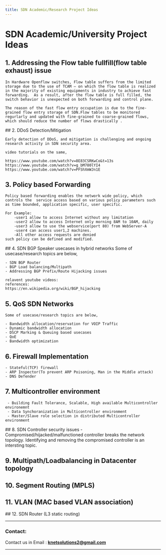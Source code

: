 ```yaml
---
title: SDN Academic/Research Project Ideas
---
```


# SDN Academic/University Project Ideas

## 1.  Addressing the Flow table fullfill(flow table exhaust) issue 

	In Hardware Openflow switches, Flow table suffers from the limited storage due to the use of TCAM — on which the flow table is realized in the majority of existing equipments in industry to achieve fast forwarding.	As a result, after the flow table is full filled, the switch behavior is unexpected on both forwarding and control plane.

	The reason of the fast flow entry occupation is due to the fine-grained flow entry storage of SDN.Flow tables to be monitored regurlarly and updated with fine-grained to coarse-grained flows, which should reduce the number of flows drastically .


## 2. DDoS Detection/Mitigation

	Early detection of DDoS, and mitigation is challenging and ongoing research activity in SDN security area.

	video tutorials on the same,

	https://www.youtube.com/watch?v=8E83CSRKwCo&t=13s
	https://www.youtube.com/watch?v=g_bM780lYI4
	https://www.youtube.com/watch?v=PFShXmWJn1E



## 3. Policy based Forwarding

	Policy based forwarding enables the network wide policy, which controls the  service access based on various policy parameters such as time bounded, application specific, user specific.

	For Example:
    	-user1 allow to access Internet without any limitation
    	-user2 allow to access Internet only morning 8AM to 10AM, daily
    	-user3 allow to use the webservice(port 80) from WebServer-A 
    	-user4 can access user1,2 machines.
    	-All other access requests are denied
	such policy can be defined and modified.   


## 4. SDN BGP Speaker usecases in hybrid networks
	Some of usecase/research topics are below,
 
    - SDN BGP Router
   	- BGP Load balancing/Multipath
    - Addressing BGP Prefix/Route Hijacking issues

	relavent youtube videos:
	references:
	https://en.wikipedia.org/wiki/BGP_hijacking


## 5. QoS SDN Networks
	Some of usecase/research topics are below,

    - Bandwidth allocation/reservation for VOIP Traffic
    - Dynamic bandwidth allocation
    - DSCP Marking & Queuing based usecases
    - QoE
    - Bandwidth optimization


## 6. Firewall Implementation
    - Stateful(TCP) firewall
    - ARP Inspector(To prevent ARP Poisoning, Man in the Middle attack)
    - DNS Defender



## 7. Multicontroller environment
     - Building Fault Tolerance, Scalable, High available Multicontroller environemnt
     - Data Synchoranization in Multicontroller environment
     - Master/Slave role selection in distributed Multicontroller environment


## 8. SDN Controller security issues
	 - Compromised/hijacked/malfunctioned controller breaks the network topology.	  Identifying and removing the compromised controller is an intersting topic.
	 

## 9. Multipath/Loadbalancing in Datacenter topology

## 10. Segment Routing (MPLS)

## 11. VLAN (MAC based VLAN association)

## 12. SDN Router (L3 static routing)

---

### Contact:  

Contact us in Email : **knetsolutions2@gmail.com**

---
